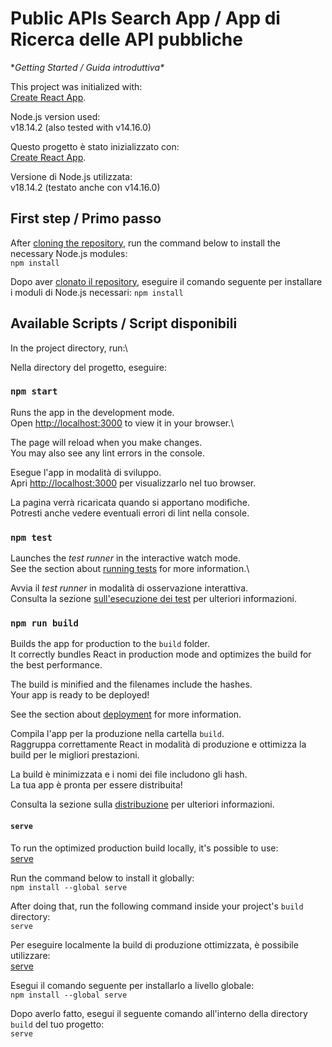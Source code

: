 # Public APIs Search App /  App di Ricerca delle API pubbliche

**Getting Started / Guida introduttiva\**

This project was initialized with:\
[Create React App](https://github.com/facebook/create-react-app).

Node.js version used:\
v18.14.2 (also tested with v14.16.0)

Questo progetto è stato inizializzato con:\
[Create React App](https://github.com/facebook/create-react-app).

Versione di Node.js utilizzata:\
v18.14.2 (testato anche con v14.16.0)

## First step / Primo passo

After [cloning the repository](https://docs.github.com/en/repositories/creating-and-managing-repositories/cloning-a-repository), run the command below to install the necessary Node.js modules:\
`npm install`

Dopo aver [clonato il repository](https://docs.github.com/en/repositories/creating-and-managing-repositories/cloning-a-repository), eseguire il comando seguente per installare i moduli di Node.js necessari:
`npm install`

## Available Scripts / Script disponibili

In the project directory, run:\

Nella directory del progetto, eseguire:

### `npm start`

Runs the app in the development mode.\
Open [http://localhost:3000](http://localhost:3000) to view it in your browser.\

The page will reload when you make changes.\
You may also see any lint errors in the console.

Esegue l'app in modalità di sviluppo.\
Apri [http://localhost:3000](http://localhost:3000) per visualizzarlo nel tuo browser.

La pagina verrà ricaricata quando si apportano modifiche.\
Potresti anche vedere eventuali errori di lint nella console.

### `npm test`

Launches the *test runner* in the interactive watch mode.\
See the section about [running tests](https://facebook.github.io/create-react-app/docs/running-tests) for more information.\

Avvia il *test runner* in modalità di osservazione interattiva.\
Consulta la sezione [sull'esecuzione dei test](https://facebook.github.io/create-react-app/docs/running-tests) per ulteriori informazioni.

### `npm run build`

Builds the app for production to the `build` folder.\
It correctly bundles React in production mode and optimizes the build for the best performance.

The build is minified and the filenames include the hashes.\
Your app is ready to be deployed!

See the section about [deployment](https://facebook.github.io/create-react-app/docs/deployment) for more information.

Compila l'app per la produzione nella cartella `build`.\
Raggruppa correttamente React in modalità di produzione e ottimizza la build per le migliori prestazioni.

La build è minimizzata e i nomi dei file includono gli hash.\
La tua app è pronta per essere distribuita!

Consulta la sezione sulla [distribuzione](https://facebook.github.io/create-react-app/docs/deployment) per ulteriori informazioni.
#### `serve`

To run the optimized production build locally, it's possible to use:\
[serve](https://www.npmjs.com/package/serve)

Run the command below to install it globally:\
`npm install --global serve`

After doing that, run the following command inside your project's `build` directory:\
`serve`

Per eseguire localmente la build di produzione ottimizzata, è possibile utilizzare:\
[serve](https://www.npmjs.com/package/serve)

Esegui il comando seguente per installarlo a livello globale:\
`npm install --global serve`

Dopo averlo fatto, esegui il seguente comando all'interno della directory `build` del tuo progetto:\
`serve`
